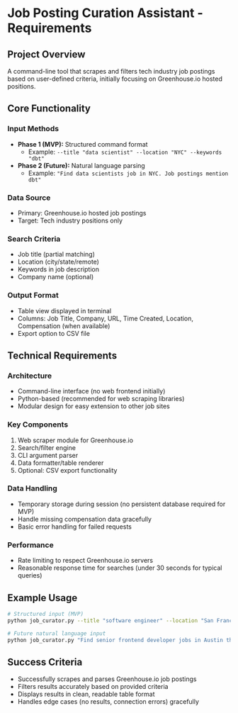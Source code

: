 # Job Posting Curation Assistant - Requirements

## Project Overview
A command-line tool that scrapes and filters tech industry job postings based on user-defined criteria, initially focusing on Greenhouse.io hosted positions.

## Core Functionality

### Input Methods
- **Phase 1 (MVP):** Structured command format
  - Example: `--title "data scientist" --location "NYC" --keywords "dbt"`
- **Phase 2 (Future):** Natural language parsing
  - Example: `"Find data scientists job in NYC. Job postings mention dbt"`

### Data Source
- Primary: Greenhouse.io hosted job postings
- Target: Tech industry positions only

### Search Criteria
- Job title (partial matching)
- Location (city/state/remote)
- Keywords in job description
- Company name (optional)

### Output Format
- Table view displayed in terminal
- Columns: Job Title, Company, URL, Time Created, Location, Compensation (when available)
- Export option to CSV file

## Technical Requirements

### Architecture
- Command-line interface (no web frontend initially)
- Python-based (recommended for web scraping libraries)
- Modular design for easy extension to other job sites

### Key Components
1. Web scraper module for Greenhouse.io
2. Search/filter engine
3. CLI argument parser
4. Data formatter/table renderer
5. Optional: CSV export functionality

### Data Handling
- Temporary storage during session (no persistent database required for MVP)
- Handle missing compensation data gracefully
- Basic error handling for failed requests

### Performance
- Rate limiting to respect Greenhouse.io servers
- Reasonable response time for searches (under 30 seconds for typical queries)

## Example Usage
```bash
# Structured input (MVP)
python job_curator.py --title "software engineer" --location "San Francisco" --keywords "python,django"

# Future natural language input
python job_curator.py "Find senior frontend developer jobs in Austin that mention React"
```

## Success Criteria
- Successfully scrapes and parses Greenhouse.io job postings
- Filters results accurately based on provided criteria
- Displays results in clean, readable table format
- Handles edge cases (no results, connection errors) gracefully